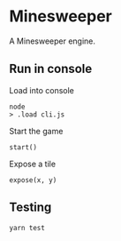 # Minesweeper

A Minesweeper engine.

## Run in console

Load into console
```
node
> .load cli.js
```

Start the game
```
start()
```

Expose a tile
```
expose(x, y)
```

## Testing

`yarn test`
